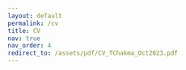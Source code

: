 ```yaml
---
layout: default
permalink: /cv
title: CV
nav: true
nav_order: 4    
redirect_to: /assets/pdf/CV_TChakma_Oct2023.pdf
---
```

